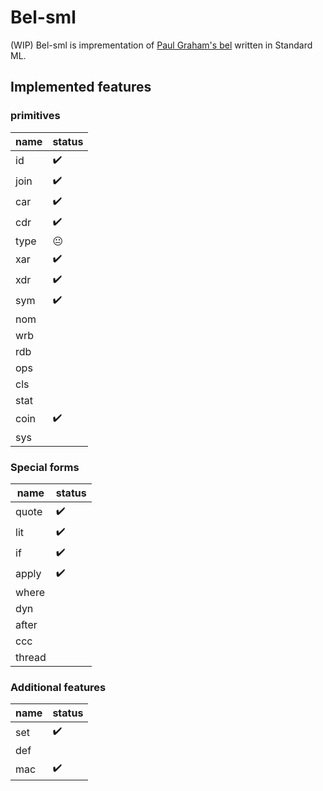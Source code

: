 # Bel-sml
(WIP) Bel-sml is imprementation of [Paul Graham's bel](http://www.paulgraham.com/bel.html) written in Standard ML.


## Implemented features
### primitives
| name | status |
| ------------- | ------------- |
| id  |  ✔️ |
| join  | ✔️ |
| car  | ✔️ |
| cdr  | ✔️ |
| type  | 😐  |
| xar  | ✔️|
| xdr  | ✔️|
| sym  | ✔️|
| nom  | |
| wrb  | |
| rdb  | |
| ops  | |
| cls  | |
| stat  | |
| coin  | ✔️|
| sys  | |

### Special forms
| name | status |
| ------------- | ------------- |
| quote  |  ✔️ |
| lit  |  ✔️ |
| if  |  ✔️ |
| apply  |  ✔️ |
| where  |  |
| dyn  |  |
| after |  |
| ccc  |  |
| thread  |  |

### Additional features
| name | status |
| ------------- | ------------- |
| set  |  ✔️ |
| def  |   |
| mac  |  ✔️ |
